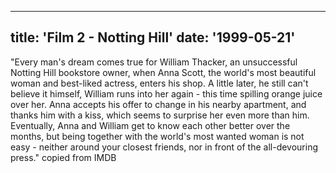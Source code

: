 
---
title: 'Film 2 - Notting Hill'
date: '1999-05-21'
---

"Every man's dream comes true for William Thacker, an unsuccessful Notting Hill bookstore owner, when Anna Scott, the world's most beautiful woman and best-liked actress, enters his shop. A little later, he still can't believe it himself, William runs into her again - this time spilling orange juice over her. Anna accepts his offer to change in his nearby apartment, and thanks him with a kiss, which seems to surprise her even more than him. Eventually, Anna and William get to know each other better over the months, but being together with the world's most wanted woman is not easy - neither around your closest friends, nor in front of the all-devouring press." copied from IMDB
